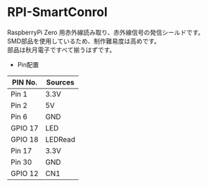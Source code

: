 # RPI-SmartConrol
RaspberryPi Zero 用赤外線読み取り、赤外線信号の発信シールドです。<br>
SMD部品を使用しているため、制作難易度は高めです。<br>
部品は秋月電子ですべて揃うはずです。


- Pin配置

|PIN No.|Sources|
|-------|-------|
|Pin 1  |3.3V   |
|Pin 2  |5V     |
|Pin 6  |GND    |
|GPIO 17|LED    |
|GPIO 18|LEDRead|
|Pin 17 |3.3V   |
|Pin 30 |GND    |
|GPIO 12|CN1    |
 
